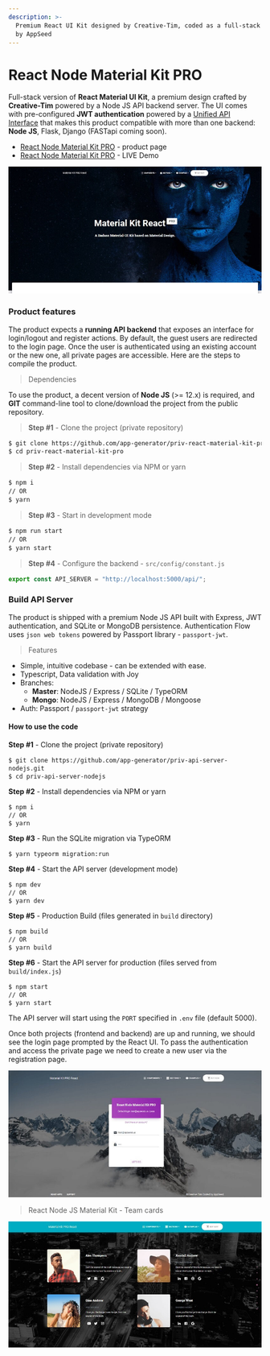 ```yaml
---
description: >-
  Premium React UI Kit designed by Creative-Tim, coded as a full-stack product
  by AppSeed
---
```


# React Node Material Kit PRO

Full-stack version of **React Material UI Kit**, a premium design crafted by **Creative-Tim** powered by a Node JS API backend server. The UI comes with pre-configured **JWT authentication** powered by a [Unified API Interface](../../boilerplate-code/api-server/api-unified-definition.md) that makes this product compatible with more than one backend: **Node JS**, Flask, Django (FASTapi coming soon).&#x20;

* [React Node Material Kit PRO](https://appseed.us/product/react-node-js-material-kit-pro) - product page
* [React Node Material Kit PRO](https://react-node-js-material-kit-pro.appseed-srv1.com) - LIVE Demo

![React Node JS - Material Kit PRO](../../.gitbook/assets/react-node-js-material-kit-pro-xs.jpg)

### Product features

The product expects a **running API backend** that exposes an interface for login/logout and register actions. By default, the guest users are redirected to the login page. Once the user is authenticated using an existing account or the new one, all private pages are accessible. Here are the steps to compile the product.&#x20;

> Dependencies

To use the product, a decent version of **Node JS** (>= 12.x) is required, and **GIT** command-line tool to clone/download the project from the public repository.

> &#x20;**Step #1** - Clone the project (private repository)

```bash
$ git clone https://github.com/app-generator/priv-react-material-kit-pro.git
$ cd priv-react-material-kit-pro
```

> **Step #2** - Install dependencies via NPM or yarn

```bash
$ npm i
// OR
$ yarn 
```

> &#x20;**Step #3** - Start in development mode

```bash
$ npm run start 
// OR
$ yarn start 
```

> **Step #4** - Configure the backend - `src/config/constant.js`&#x20;

```javascript
export const API_SERVER = "http://localhost:5000/api/";
```



### Build API Server

The product is shipped with a premium Node JS API built with Express, JWT authentication, and SQLite or MongoDB persistence. Authentication Flow uses `json web tokens` powered by Passport library - `passport-jwt`.&#x20;

> Features

* Simple, intuitive codebase - can be extended with ease.
* Typescript, Data validation with Joy
* Branches:
  * **Master**: NodeJS / Express / SQLite / TypeORM
  * **Mongo**: NodeJS / Express / MongoDB / Mongoose
* Auth: Passport / `passport-jwt` strategy

#### How to use the code

**Step #1** - Clone the project (private repository)

```
$ git clone https://github.com/app-generator/priv-api-server-nodejs.git
$ cd priv-api-server-nodejs
```

**Step #2** - Install dependencies via NPM or yarn

```
$ npm i
// OR
$ yarn
```

**Step #3** - Run the SQLite migration via TypeORM

```
$ yarn typeorm migration:run
```

**Step #4** - Start the API server (development mode)

```
$ npm dev
// OR
$ yarn dev
```

**Step #5** - Production Build (files generated in `build` directory)

```
$ npm build
// OR
$ yarn build
```

**Step #6** - Start the API server for production (files served from `build/index.js`)

```
$ npm start
// OR
$ yarn start
```

The API server will start using the `PORT` specified in `.env` file (default 5000).



Once both projects (frontend and backend) are up and running, we should see the login page prompted by the React UI. To pass the authentication and access the private page we need to create a new user via the registration page.&#x20;

![React Node JS Material Kit - Login. ](../../.gitbook/assets/react-node-js-material-kit-pro-login-xs.jpg)

> React Node JS Material Kit - Team cards

![React Node JS Material Kit - Team Cards.](../../.gitbook/assets/react-node-js-material-kit-pro-users-xs.jpg)
